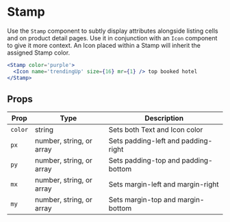 # Stamp

Use the `Stamp` component to subtly display attributes alongside listing cells and on product detail pages.
Use it in conjunction with an `Icon` component to give it more context.
An Icon placed within a Stamp will inherit the assigned Stamp color.

```.jsx
<Stamp color='purple'>
  <Icon name='trendingUp' size={16} mr={1} /> top booked hotel
</Stamp>
```

## Props

Prop | Type | Description
---|---|---
`color` | string | Sets both Text and Icon color
`px` | number, string, or array | Sets padding-left and padding-right
`py` | number, string, or array | Sets padding-top and padding-bottom
`mx` | number, string, or array | Sets margin-left and margin-right
`my` | number, string, or array | Sets margin-top and margin-bottom
